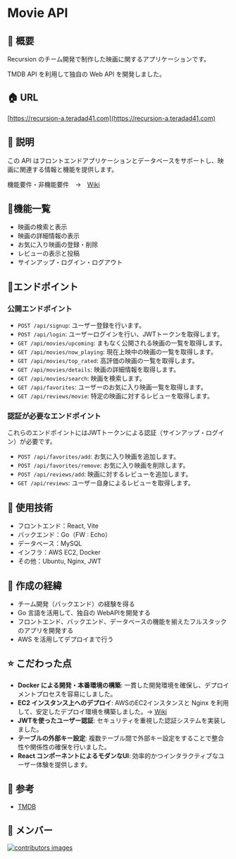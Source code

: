# Movie API

## 🌱 概要
Recursion のチーム開発で制作した映画に関するアプリケーションです。

TMDB API を利用して独自の Web API を開発しました。

## 🏠 URL
[https://recursion-a.teradad41.com](https://recursion-a.teradad41.com)

## 📝 説明
この API はフロントエンドアプリケーションとデータベースをサポートし、映画に関連する情報と機能を提供します。

機能要件・非機能要件　→　[Wiki](https://github.com/Recursion-A/webAPI/wiki/%E8%A6%81%E4%BB%B6%E5%AE%9A%E7%BE%A9)

## 📘機能一覧
- 映画の検索と表示
- 映画の詳細情報の表示
- お気に入り映画の登録・削除
- レビューの表示と投稿
- サインアップ・ログイン・ログアウト

## 📍エンドポイント

### 公開エンドポイント
- `POST /api/signup`: ユーザー登録を行います。
- `POST /api/login`: ユーザーログインを行い、JWTトークンを取得します。
- `GET /api/movies/upcoming`: まもなく公開される映画の一覧を取得します。
- `GET /api/movies/now_playing`: 現在上映中の映画の一覧を取得します。
- `GET /api/movies/top_rated`: 高評価の映画の一覧を取得します。
- `GET /api/movies/details`: 映画の詳細情報を取得します。
- `GET /api/movies/search`: 映画を検索します。
- `GET /api/favorites`: ユーザーのお気に入り映画一覧を取得します。
- `GET /api/reviews/movie`: 特定の映画に対するレビューを取得します。

### 認証が必要なエンドポイント
これらのエンドポイントにはJWTトークンによる認証（サインアップ・ログイン）が必要です。

- `POST /api/favorites/add`: お気に入り映画を追加します。
- `POST /api/favorites/remove`: お気に入り映画を削除します。
- `POST /api/reviews/add`: 映画に対するレビューを追加します。
- `GET /api/reviews`: ユーザー自身によるレビューを取得します。

## 💾 使用技術
- フロントエンド：React, Vite
- バックエンド：Go（FW : Echo）
- データベース：MySQL
- インフラ：AWS EC2, Docker
- その他：Ubuntu, Nginx, JWT

## 📜 作成の経緯
- チーム開発（バックエンド）の経験を得る
- Go 言語を活用して、独自の WebAPIを開発する
- フロントエンド、バックエンド、データベースの機能を揃えたフルスタックのアプリを開発する
- AWS を活用してデプロイまで行う

## ⭐️ こだわった点
- **Docker による開発・本番環境の構築**: 一貫した開発環境を確保し、デプロイメントプロセスを容易にしました。
- **EC2 インスタンス上へのデプロイ**: AWSのEC2インスタンスと Nginx を利用して、安定したデプロイ環境を構築しました。→ [Wiki](https://github.com/Recursion-A/webAPI/wiki/EC2-%E3%81%A8-Nginx-%E3%82%92%E4%BD%BF%E3%81%A3%E3%81%9F%E3%83%87%E3%83%97%E3%83%AD%E3%82%A4%E6%89%8B%E9%A0%86)
- **JWTを使ったユーザー認証**: セキュリティを重視した認証システムを実装しました。
- **テーブルの外部キー設定**: 複数テーブル間で外部キー設定をすることで整合性や関係性の確保を行いました。
- **React コンポーネントによるモダンなUI**: 効率的かつインタラクティブなユーザー体験を提供します。

## 📑 参考
- [TMDB](https://www.themoviedb.org/?language=ja)

## 👷 メンバー
<a href="https://github.com/Recursion-A/webAPI/graphs/contributors">
  <img src="https://contrib.rocks/image?repo=recursion-a/webapi"
alt="contributors images" />
</a>
